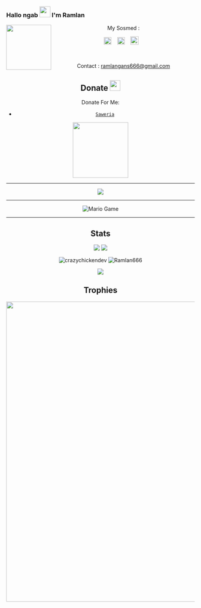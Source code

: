 ### Hallo ngab <img src="https://github.com/TheDudeThatCode/TheDudeThatCode/blob/master/Assets/Hi.gif" width="29px"> I'm Ramlan
<img src="https://github.com/Ramlan666/Ramlan666/blob/main/img/Ramlan.jpg" width=120 height="120" align="left">
<center>
My Sosmed :

<a href="https://web.facebook.com/ramlan.redfield.3"><img src="https://image.flaticon.com/icons/svg/174/174848.svg" alt="alt text" width="20" height="20"></a>      &nbsp;&nbsp;   <a href="https://instagram.com/iamramlan_"><img src="https://image.flaticon.com/icons/svg/174/174855.svg" alt="alt text" width="20" height="20"></a> &nbsp;&nbsp;   <a href="https://wa.me/6285559240360"><img src="https://raw.githubusercontent.com/Ramlan666/Ramlan666/main/img/WhatsApp.png" alt="alt text" width="22" height="22"></a>
 &nbsp;&nbsp; 




&nbsp;&nbsp;     &nbsp;&nbsp;    &nbsp;&nbsp;   &nbsp;&nbsp;   &nbsp;&nbsp;   




Contact : ramlangans666@gmail.com

## Donate <img src="https://github.com/TheDudeThatCode/TheDudeThatCode/blob/master/Assets/coin.gif" width="28" height="28">
Donate For Me:

* [`Saweria`](https://saweria.co/ramlangans)

<img src="https://raw.githubusercontent.com/Ramlan666/Ramlan666/main/img/donate.png" width="148">

---
<img src="https://raw.githubusercontent.com/Ramlan666/Ramlan666/main/img/kawaii.gif">

---

<img src="https://github.com/TheDudeThatCode/TheDudeThatCode/blob/master/Assets/Mario_Gameplay.gif" alt="Mario Game">

---
## Stats

<a href="https://github.com/Ramlan666"><img src="https://github-readme-stats.vercel.app/api?username=Ramlan666&show_icons=true&theme=radical"></a>
<a href="https://github.com/Ramlan666"><img src="https://github-readme-stats.vercel.app/api/top-langs/?username=Ramlan666&theme=highcontrast&layout=compact"></a>

<!--START_SECTION:waka-->
<!--END_SECTION:waka-->
<p align="center" height='130px'> <img src="https://github-readme-stats.vercel.app/api?username=Ramlan666&show_icons=true&hide_title=true&include_all_commits=true&line_height=21&bg_color=0,64FFDA,64FFDA,A9EFDE,F2FFFC&count_public=true&theme=graywhite" alt="crazychickendev"/> <img src="https://github-readme-stats.vercel.app/api/top-langs/?username=Ramlan666&layout=compact&show_icons=true&bg_color=0,EFFDF9,CBFFF3,64FFDA&theme=graywhite&hide_title=true" alt="Ramlan666"/> </p>

<p align="center">
    <img src="https://github-readme-streak-stats.herokuapp.com/?user=Ramlan666">
</p>

## Trophies
<p align="center"> <img width=800 src="https://github-profile-trophy.vercel.app/?username=Ramlan666&row=2&column=3"/>
